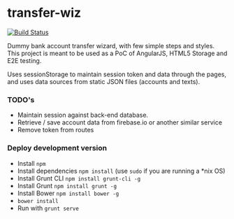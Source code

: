 transfer-wiz
============
[![Build Status](https://travis-ci.org/enanox/transfer-wiz.png)](https://travis-ci.org/enanox/transfer-wiz)

Dummy bank account transfer wizard, with few simple steps and styles. This project is meant to be used as a PoC of AngularJS, HTML5 Storage and E2E testing.

Uses sessionStorage to maintain session token and data through the pages, and uses data sources from static JSON files (accounts and texts). 

### TODO's ###
 
* Maintain session against back-end database.
* Retrieve / save account data from firebase.io or another similar service
* Remove token from routes

### Deploy development version ###

* Install `npm`
* Install dependencies `npm install` (use `sudo` if you are running a *nix OS)
* Install Grunt CLI `npm install grunt-cli -g`
* Install Grunt `npm install grunt -g`
* Install Bower `npm install bower -g`
* `bower install`
* Run with `grunt serve`